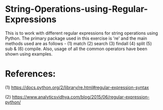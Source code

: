 # String-Operations-using-Regular-Expressions

This is to work with different regular expressions for string operations using Python. The primary package used in this exercise is 're'
and the main methods used are as follows - (1) match (2) search (3) findall (4) split (5) sub & (6) compile. Also, usage of all the common 
operators have been shown using examples.

# References:

(1) https://docs.python.org/2/library/re.html#regular-expression-syntax 

(2) https://www.analyticsvidhya.com/blog/2015/06/regular-expression-python/
